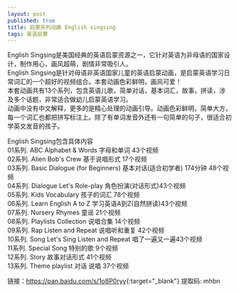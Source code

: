 ```yaml
---
layout: post
published: true
title: 启蒙系列动画 English singsing
tags: 英语启蒙
---
```


<p>
English Singsing是美国经典的英语启蒙资源之一，它针对英语为非母语的国家设计，制作用心，画风超萌，剧情非常吸引人。<br>
English Singsing是针对母语非英语国家儿童的英语启蒙动画，是启蒙英语学习日常词汇的一个超好的视频组合。本套动画色彩鲜明，画风可爱！<br>
本套动画共有13个系列，包含英语儿歌，简单对话，基本词汇，故事，拼读，涉及多个话题，非常适合做幼儿启蒙英语学习。<br>
动画中没有中文解释，更多的是精心处理的动画引导。动画色彩鲜明，简单大方，每一个词汇也都把拼写标注上。除了有单词发音外还有一句简单的句子，很适合初学英文发音的孩子。
  </p>

<p>
English Singsing包含具体内容<br>
01系列. ABC Alphabet & Words 字母和单词 43个视频<br>
02系列. Alien Bob's Crew 基于说唱形式 17个视频<br>
03系列. Basic Dialogue (for Beginners) 基本对话(适合初学者) 174分钟 48个视频<br>
04系列. Dialogue Let's Role-play 角色扮演(对话形式)43个视频<br>
05系列. Kids Vocabulary 孩子的词汇 78个视频<br>
06系列. Learn English A to Z 学习英语A到Z(自然拼读)43个视频<br>
07系列. Nursery Rhymes 童谣 21个视频<br>
08系列. Playlists Collection 说唱合集 14个视频<br>
09系列. Rap Listen and Repeat 说唱听和重复 42个视频<br>
10系列. Song Let's Sing Listen and Repeat 唱了一遍又一遍43个视频<br>
11系列. Special Song 特别的歌 9个视频<br>
12系列. Story 故事对话形式 41个视频<br>
13系列. Theme playlist 对话 说唱 37个视频<br>  
</p>

链接：<https://pan.baidu.com/s/1o8P0ryy>{:target="_blank"}  提取码: mhbn <br>
